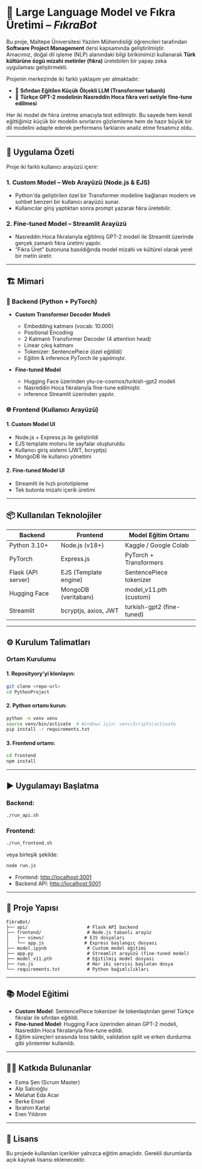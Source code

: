 
# 🧠 Large Language Model ve Fıkra Üretimi – *FıkraBot*

Bu proje, Maltepe Üniversitesi Yazılım Mühendisliği öğrencileri tarafından **Software Project Management** dersi kapsamında geliştirilmiştir.  
Amacımız, doğal dil işleme (NLP) alanındaki bilgi birikimimizi kullanarak **Türk kültürüne özgü mizahi metinler (fıkra)** üretebilen bir yapay zeka uygulaması geliştirmekti.

Projenin merkezinde iki farklı yaklaşım yer almaktadır:

- 🧪 **Sıfırdan Eğitilen Küçük Ölçekli LLM (Transformer tabanlı)**  
- 🔧 **Türkçe GPT-2 modelinin Nasreddin Hoca fıkra veri setiyle fine-tune edilmesi**

Her iki model de fıkra üretme amacıyla test edilmiştir. Bu sayede hem kendi eğittiğimiz küçük bir modelin sınırlarını gözlemleme hem de hazır büyük bir dil modelini adapte ederek performans farklarını analiz etme fırsatımız oldu.

---

## 🚀 Uygulama Özeti

Proje iki farklı kullanıcı arayüzü içerir:

### 1. **Custom Model – Web Arayüzü (Node.js & EJS)**
- Python'da geliştirilen özel bir Transformer modeline bağlanan modern ve sohbet benzeri bir kullanıcı arayüzü sunar.
- Kullanıcılar giriş yaptıktan sonra prompt yazarak fıkra üretebilir.

### 2. **Fine-tuned Model – Streamlit Arayüzü**
- Nasreddin Hoca fıkralarıyla eğitilmiş GPT-2 modeli ile Streamlit üzerinde gerçek zamanlı fıkra üretimi yapılır.
- “Fıkra Üret” butonuna basıldığında model mizahi ve kültürel olarak yerel bir metin üretir.

---

## 🏗️ Mimari

### 🔬 Backend (Python + PyTorch)

- **Custom Transformer Decoder Modeli**
  - Embedding katmanı (vocab: 10.000)
  - Positional Encoding
  - 2 Katmanlı Transformer Decoder (4 attention head)
  - Linear çıkış katmanı
  - Tokenizer: SentencePiece (özel eğitildi)
  - Eğitim & inference PyTorch ile yapılmıştır.

- **Fine-tuned Model**
  - Hugging Face üzerinden ytu-ce-cosmos/turkish-gpt2 modeli
  - Nasreddin Hoca fıkralarıyla fine-tune edilmiştir.
  - inference Streamlit üzerinden yapılır.

### 🌐 Frontend (Kullanıcı Arayüzü)

#### 1. **Custom Model UI**
- Node.js + Express.js ile geliştirildi
- EJS template motoru ile sayfalar oluşturuldu
- Kullanıcı giriş sistemi (JWT, bcryptjs)
- MongoDB ile kullanıcı yönetimi

#### 2. **Fine-tuned Model UI**
- Streamlit ile hızlı prototipleme
- Tek butonla mizahi içerik üretimi

---

## 📦 Kullanılan Teknolojiler

| Backend              | Frontend                | Model Eğitim Ortamı    |
|----------------------|--------------------------|--------------------------|
| Python 3.10+         | Node.js (v18+)           | Kaggle / Google Colab   |
| PyTorch              | Express.js               | PyTorch + Transformers  |
| Flask (API server)   | EJS (Template engine)    | SentencePiece tokenizer |
| Hugging Face         | MongoDB (veritabanı)     | model_v11.pth (custom)  |
| Streamlit            | bcryptjs, axios, JWT     | turkish-gpt2 (fine-tuned)|

---

## ⚙️ Kurulum Talimatları

### Ortam Kurulumu

#### 1. Reposityory’yi klonlayın:
```bash
git clone <repo-url>
cd PythonProject
```

#### 2. Python ortamı kurun:
```bash
python -m venv venv
source venv/bin/activate  # Windows için: venv\Scripts\activate
pip install -r requirements.txt
```

#### 3. Frontend ortamı:
```bash
cd frontend
npm install
```

---

## ▶️ Uygulamayı Başlatma

### Backend:
```bash
./run_api.sh
```

### Frontend:
```bash
./run_frontend.sh
```

veya birleşik şekilde:

```bash
node run.js
```

- Frontend: [http://localhost:3001](http://localhost:3001)  
- Backend API: [http://localhost:5001](http://localhost:5001)

---

## 📁 Proje Yapısı

```
FikraBot/
├── api/                      # Flask API backend
├── frontend/                 # Node.js tabanlı arayüz
│   ├── views/               # EJS dosyaları
│   └── app.js               # Express başlangıç dosyası
├── model.ipynb               # Custom model eğitimi
├── app.py                    # Streamlit arayüzü (fine-tuned model)
├── model_v11.pth             # Eğitilmiş model dosyası
├── run.js                    # Her iki servisi başlatan dosya
└── requirements.txt          # Python bağımlılıkları
```

---

## 📚 Model Eğitimi

- **Custom Model**: SentencePiece tokenizer ile tokenlaştırılan genel Türkçe fıkralar ile sıfırdan eğitildi.
- **Fine-tuned Model**: Hugging Face üzerinden alınan GPT-2 modeli, Nasreddin Hoca fıkralarıyla fine-tune edildi.
- Eğitim süreçleri sırasında loss takibi, validation split ve erken durdurma gibi yöntemler kullanıldı.

---

## 👨‍💻 Katkıda Bulunanlar

- Esma Şen (Scrum Master)
- Alp Salcıoğlu
- Melahat Eda Acar
- Berke Ensel
- İbrahim Kartal
- Eren Yıldırım

---

## 📄 Lisans

Bu projede kullanılan içerikler yalnızca eğitim amaçlıdır. Gerekli durumlarda açık kaynak lisansı eklenecektir.
